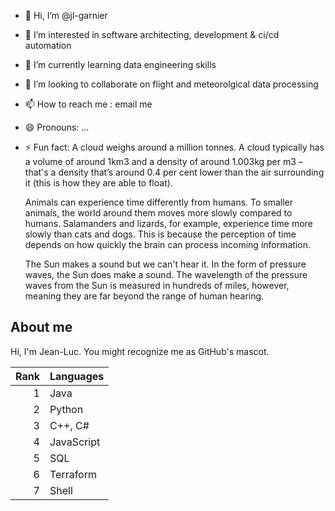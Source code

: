 - 👋 Hi, I’m @jl-garnier
- 👀 I’m interested in software architecting, development & ci/cd automation
- 🌱 I’m currently learning data engineering skills
- 💞️ I’m looking to collaborate on flight and meteorolgical data processing
- 📫 How to reach me : email me
- 😄 Pronouns: ...
- ⚡ Fun fact:
  A cloud weighs around a million tonnes. A cloud typically has a volume of around 1km3 and a density of around 1.003kg per m3 – that's a density that’s around 0.4 per cent lower than the air surrounding it (this is how they are able to float).

  Animals can experience time differently from humans. To smaller animals, the world around them moves more slowly compared to humans. Salamanders and lizards, for example, experience time more slowly than cats and dogs. This is because the perception of time depends on how quickly the brain can process incoming information.

  The Sun makes a sound but we can't hear it. In the form of pressure waves, the Sun does make a sound. The wavelength of the pressure waves from the Sun is measured in hundreds of miles, however, meaning they are far beyond the range of human hearing.

<!---
jl-garnier/jl-garnier is a ✨ special ✨ repository because its `README.md` (this file) appears on your GitHub profile.
You can click the Preview link to take a look at your changes.
--->

## About me

Hi, I'm Jean-Luc. You might recognize me as GitHub's mascot.

| Rank | Languages |
|-----:|-----------|
|     1| Java      |
|     2| Python    |
|     3| C++, C#   |
|     4| JavaScript|
|     5| SQL       |
|     6| Terraform |
|     7| Shell     |
